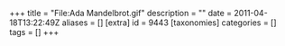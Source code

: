 +++
title = "File:Ada Mandelbrot.gif"
description = ""
date = 2011-04-18T13:22:49Z
aliases = []
[extra]
id = 9443
[taxonomies]
categories = []
tags = []
+++


